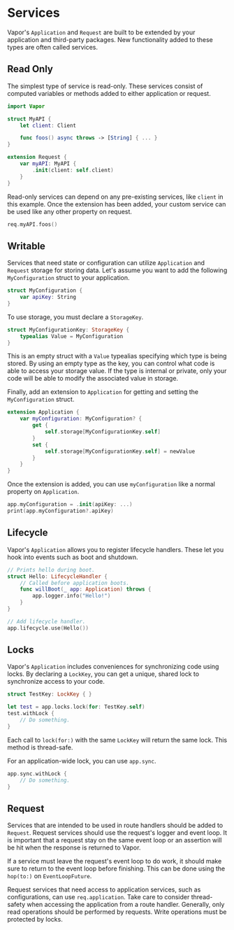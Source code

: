 # Services

Vapor's `Application` and `Request` are built to be extended by your application and third-party packages. New functionality added to these types are often called services. 

## Read Only

The simplest type of service is read-only. These services consist of computed variables or methods added to either application or request. 

```swift
import Vapor

struct MyAPI {
    let client: Client

    func foos() async throws -> [String] { ... }
}

extension Request {
    var myAPI: MyAPI {
        .init(client: self.client)
    }
}
```

Read-only services can depend on any pre-existing services, like `client` in this example. Once the extension has been added, your custom service can be used like any other property on request.

```swift
req.myAPI.foos()
```

## Writable

Services that need state or configuration can utilize `Application` and `Request` storage for storing data. Let's assume you want to add the following `MyConfiguration` struct to your application.

```swift
struct MyConfiguration {
    var apiKey: String
}
```

To use storage, you must declare a `StorageKey`. 

```swift
struct MyConfigurationKey: StorageKey {
    typealias Value = MyConfiguration
}
```

This is an empty struct with a `Value` typealias specifying which type is being stored. By using an empty type as the key, you can control what code is able to access your storage value. If the type is internal or private, only your code will be able to modify the associated value in storage.

Finally, add an extension to `Application` for getting and setting the `MyConfiguration` struct.

```swift
extension Application {
    var myConfiguration: MyConfiguration? {
        get {
            self.storage[MyConfigurationKey.self]
        }
        set {
            self.storage[MyConfigurationKey.self] = newValue
        }
    }
}
```

Once the extension is added, you can use `myConfiguration` like a normal property on `Application`.


```swift
app.myConfiguration = .init(apiKey: ...)
print(app.myConfiguration?.apiKey)
```

## Lifecycle

Vapor's `Application` allows you to register lifecycle handlers. These let you hook into events such as boot and shutdown.

```swift
// Prints hello during boot.
struct Hello: LifecycleHandler {
    // Called before application boots.
    func willBoot(_ app: Application) throws {
        app.logger.info("Hello!")
    }
}

// Add lifecycle handler.
app.lifecycle.use(Hello())
```

## Locks

Vapor's `Application` includes conveniences for synchronizing code using locks. By declaring a `LockKey`, you can get a unique, shared lock to synchronize access to your code. 

```swift
struct TestKey: LockKey { }

let test = app.locks.lock(for: TestKey.self)
test.withLock {
    // Do something.
}
```

Each call to `lock(for:)` with the same `LockKey` will return the same lock. This method is thread-safe.

For an application-wide lock, you can use `app.sync`. 

```swift
app.sync.withLock {
    // Do something.
}
```

## Request

Services that are intended to be used in route handlers should be added to `Request`. Request services should use the request's logger and event loop. It is important that a request stay on the same event loop or an assertion will be hit when the response is returned to Vapor. 

If a service must leave the request's event loop to do work, it should make sure to return to the event loop before finishing. This can be done using the `hop(to:)` on `EventLoopFuture`. 

Request services that need access to application services, such as configurations, can use `req.application`. Take care to consider thread-safety when accessing the application from a route handler. Generally, only read operations should be performed by requests. Write operations must be protected by locks. 